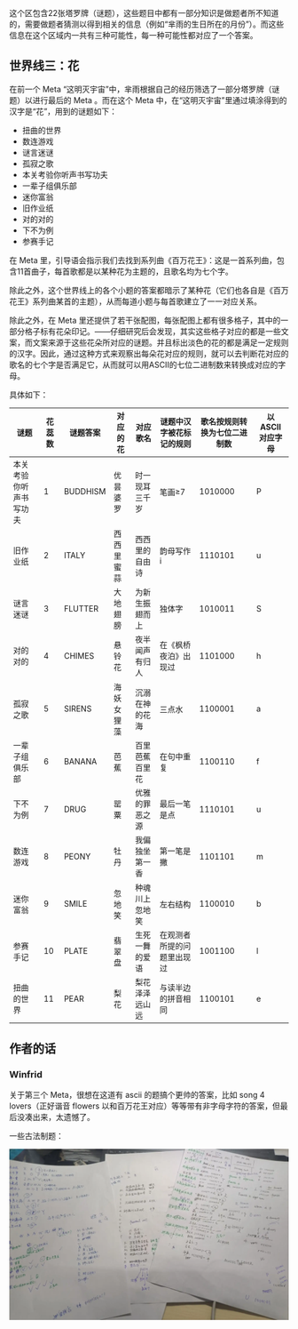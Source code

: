 这个区包含22张塔罗牌（谜题），这些题目中都有一部分知识是做题者所不知道的，需要做题者猜测以得到相关的信息（例如“芈雨的生日所在的月份”）。而这些信息在这个区域内一共有三种可能性，每一种可能性都对应了一个答案。

## 世界线三：花

在前一个 Meta “这明灭宇宙”中，芈雨根据自己的经历筛选了一部分塔罗牌（谜题）以进行最后的 Meta 。而在这个 Meta 中，在“这明灭宇宙”里通过填涂得到的汉字是“花”，用到的谜题如下：

- 扭曲的世界
- 数连游戏
- 谜言迷谜
- 孤寂之歌
- 本关考验你听声书写功夫
- 一辈子组俱乐部
- 迷你富翁
- 旧作业纸
- 对的对的
- 下不为例
- 参赛手记

在 Meta 里，引导语会指示我们去找到系列曲《百万花王》：这是一首系列曲，包含11首曲子，每首歌都是以某种花为主题的，且歌名均为七个字。

除此之外，这个世界线上的各个小题的答案都暗示了某种花（它们也各自是《百万花王》系列曲某首的主题），从而每道小题与每首歌建立了一一对应关系。

除此之外，在 Meta 里还提供了若干张配图，每张配图上都有很多格子，其中的一部分格子标有花朵印记。——仔细研究后会发现，其实这些格子对应的都是一些文案，而文案来源于这些花朵所对应的谜题。并且标出淡色的花的都是满足一定规则的汉字。因此，通过这种方式来观察出每朵花对应的规则，就可以去判断花对应的歌名的七个字是否满足它，从而就可以用ASCII的七位二进制数来转换成对应的字母。

具体如下：

|谜题|花蕊数|谜题答案|对应的花|对应歌名|谜题中汉字被花标记的规则|歌名按规则转换为七位二进制数|以ASCII对应字母|
|-|-|-|-|-|-|-|-|
|本关考验你听声书写功夫|1|BUDDHISM|优昙婆罗|时一现耳三千岁|笔画≥7|1010000|P|
|旧作业纸|2|ITALY|西西里蜜蒜|西西里的自由诗|韵母写作i|1110101|u|
|谜言迷谜|3|FLUTTER|大地翅膀|为新生振翅而上|独体字|1010011|S|
|对的对的|4|CHIMES|悬铃花|夜半闻声有归人|在《枫桥夜泊》出现过|1101000|h|
|孤寂之歌|5|SIRENS|海妖女狸藻|沉溺在神的花海|三点水|1100001|a|
|一辈子组俱乐部|6|BANANA|芭蕉|百里芭蕉百里花|在句中重复|1100110|f|
|下不为例|7|DRUG|罂粟|优雅的罪恶之源|最后一笔是点|1110101|u|
|数连游戏|8|PEONY|牡丹|我偏独坐第一香|第一笔是撇|1101101|m|
|迷你富翁|9|SMILE|忽地笑|种魂川上忽地笑|左右结构|1100010|b|
|参赛手记|10|PLATE|翡翠盘|生死一舞的爱语|在观测者所提的问题里出现过|1001100|l|
|扭曲的世界|11|PEAR|梨花|梨花泽泽远山远|与读半边的拼音相同|1100101|e|

## 作者的话

### Winfrid

关于第三个 Meta，很想在这道有 ascii 的题搞个更帅的答案，比如 song 4 lovers（正好谐音 flowers 以和百万花王对应）等等带有非字母字符的答案，但最后没凑出来，太遗憾了。

一些古法制题：

<img class="puzzle-image" src="media/solution/day3_meta3/1.webp" alt="">
